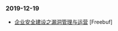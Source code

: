 ### 2019-12-19

* [企业安全建设之漏洞管理与运营](https://www.freebuf.com/articles/security-management/221508.html) [Freebuf]
